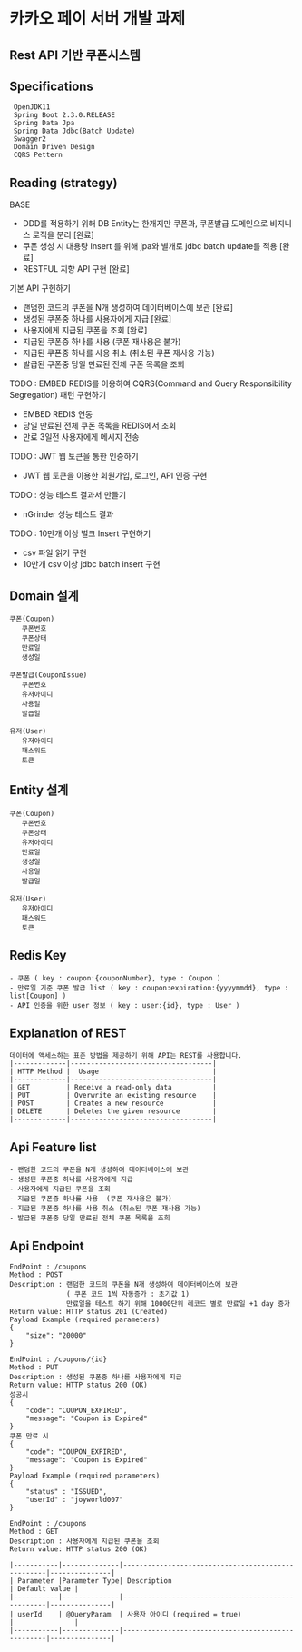# 카카오 페이 서버 개발 과제
## Rest API 기반 쿠폰시스템

## Specifications
````
 OpenJDK11
 Spring Boot 2.3.0.RELEASE
 Spring Data Jpa
 Spring Data Jdbc(Batch Update)
 Swagger2
 Domain Driven Design
 CQRS Pettern
````

## Reading (strategy)
BASE 
* DDD를 적용하기 위해 DB Entity는 한개지만 쿠폰과, 쿠폰발급 도메인으로 비지니스 로직을 분리 [완료]
* 쿠폰 생성 시 대용량 Insert 를 위해 jpa와 별개로 jdbc batch update를 적용 [완료]
* RESTFUL 지향 API 구현 [완료]

기본 API 구현하기
* 랜덤한 코드의 쿠폰을 N개 생성하여 데이터베이스에 보관 [완료]
* 생성된 쿠폰중 하나를 사용자에게 지급 [완료]
* 사용자에게 지급된 쿠폰을 조회 [완료]
* 지급된 쿠폰중 하나를 사용 (쿠폰 재사용은 불가)
* 지급된 쿠폰중 하나를 사용 취소 (취소된 쿠폰 재사용 가능)
* 발급된 쿠폰중 당일 만료된 전체 쿠폰 목록을 조회

TODO : EMBED REDIS를 이용하여 CQRS(Command and Query Responsibility Segregation) 패턴 구현하기
* EMBED REDIS 연동
* 당일 만료된 전체 쿠폰 목록을 REDIS에서 조회 
* 만료 3일전 사용자에게 메시지 전송

TODO : JWT 웹 토큰을 통한 인증하기
* JWT 웹 토큰을 이용한 회원가입, 로그인, API 인증 구현

TODO : 성능 테스트 결과서 만들기
* nGrinder 성능 테스트 결과

TODO : 10만개 이상 벌크 Insert 구현하기
* csv 파일 읽기 구현
* 10만개 csv 이상 jdbc batch insert 구현

## Domain 설계
```
쿠폰(Coupon) 
   쿠폰번호
   쿠폰상태
   만료일
   생성일

쿠폰발급(CouponIssue)
   쿠폰번호
   유저아이디
   사용일
   발급일

유저(User)
   유저아이디
   패스워드
   토큰 
```

## Entity 설계
```
쿠폰(Coupon) 
   쿠폰번호
   쿠폰상태
   유저아이디
   만료일
   생성일   
   사용일
   발급일

유저(User)
   유저아이디
   패스워드
   토큰 
```

## Redis Key
````
- 쿠폰 ( key : coupon:{couponNumber}, type : Coupon )
- 만료일 기준 쿠폰 발급 list ( key : coupon:expiration:{yyyymmdd}, type : list[Coupon] )
- API 인증을 위한 user 정보 ( key : user:{id}, type : User )  
````

## Explanation of REST
```
데이터에 액세스하는 표준 방법을 제공하기 위해 API는 REST를 사용합니다.
|-------------|-----------------------------------|
| HTTP Method |  Usage                            |
|-------------|-----------------------------------|
| GET         | Receive a read-only data          |
| PUT         | Overwrite an existing resource    |
| POST        | Creates a new resource            |
| DELETE      | Deletes the given resource        |
|-------------|-----------------------------------|
```


## Api Feature list
```
- 랜덤한 코드의 쿠폰을 N개 생성하여 데이터베이스에 보관
- 생성된 쿠폰중 하나를 사용자에게 지급
- 사용자에게 지급된 쿠폰을 조회
- 지급된 쿠폰중 하나를 사용  (쿠폰 재사용은 불가) 
- 지급된 쿠폰중 하나를 사용 취소 (취소된 쿠폰 재사용 가능)
- 발급된 쿠폰중 당일 만료된 전체 쿠폰 목록을 조회
``` 

## Api Endpoint
```
EndPoint : /coupons
Method : POST 
Description : 랜덤한 코드의 쿠폰을 N개 생성하여 데이터베이스에 보관 
              ( 쿠폰 코드 1씩 자동증가 : 초기값 1)
              만료일을 테스트 하기 위해 10000단위 레코드 별로 만료일 +1 day 증가
Return value: HTTP status 201 (Created) 
Payload Example (required parameters)
{
    "size": "20000"
}

EndPoint : /coupons/{id}
Method : PUT 
Description : 생성된 쿠폰중 하나를 사용자에게 지급
Return value: HTTP status 200 (OK) 
성공시 
{
    "code": "COUPON_EXPIRED",
    "message": "Coupon is Expired"
}              
쿠폰 만료 시  
{
    "code": "COUPON_EXPIRED",
    "message": "Coupon is Expired"
}
Payload Example (required parameters)
{
    "status" : "ISSUED",
    "userId" : "joyworld007"
}

EndPoint : /coupons
Method : GET
Description : 사용자에게 지급된 쿠폰을 조회
Return value: HTTP status 200 (OK) 

|-----------|--------------|---------------------------------------------------|---------------|
| Parameter |Parameter Type| Description                                       | Default value |
|-----------|--------------|---------------------------------------------------|---------------|
| userId    | @QueryParam  | 사용자 아이디 (required = true)                     |               |
|-----------|--------------|---------------------------------------------------|---------------|
